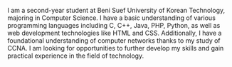 
I am a second-year student at Beni Suef University of Korean Technology, majoring in Computer Science. I 
have a basic understanding of various programming languages including C, C++, Java, PHP, Python, as 
well as web development technologies like HTML and CSS. Additionally, I have a foundational 
understanding of computer networks thanks to my study of CCNA. I am looking for opportunities to 
further develop my skills and gain practical experience in the field of technology. 

